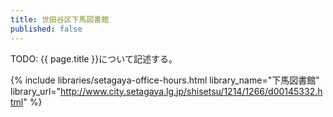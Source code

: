 ```yaml
---
title: 世田谷区下馬図書館
published: false
---
```


TODO: {{ page.title }}について記述する。

{% include libraries/setagaya-office-hours.html
    library_name="下馬図書館"
    library_url="http://www.city.setagaya.lg.jp/shisetsu/1214/1266/d00145332.html" %}
